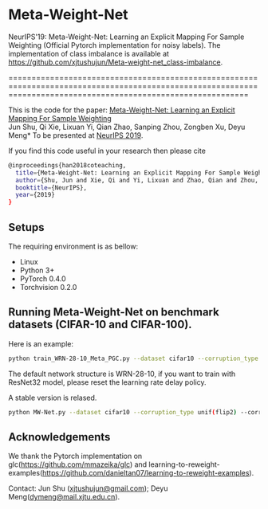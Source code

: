 # Meta-Weight-Net
NeurIPS'19: Meta-Weight-Net: Learning an Explicit Mapping For Sample Weighting (Official Pytorch implementation for noisy labels).
The implementation of class imbalance is available at https://github.com/xjtushujun/Meta-weight-net_class-imbalance.


================================================================================================================================================================


This is the code for the paper:
[Meta-Weight-Net: Learning an Explicit Mapping For Sample Weighting](https://arxiv.org/abs/1902.07379)  
Jun Shu, Qi Xie, Lixuan Yi, Qian Zhao, Sanping Zhou, Zongben Xu, Deyu Meng*
To be presented at [NeurIPS 2019](https://nips.cc/Conferences/2019/).  

If you find this code useful in your research then please cite  
```bash
@inproceedings{han2018coteaching,
  title={Meta-Weight-Net: Learning an Explicit Mapping For Sample Weighting},
  author={Shu, Jun and Xie, Qi and Yi, Lixuan and Zhao, Qian and Zhou, Sanping and Xu, Zongben and Meng, Deyu},
  booktitle={NeurIPS},
  year={2019}
}
``` 


## Setups
The requiring environment is as bellow:  

- Linux 
- Python 3+
- PyTorch 0.4.0 
- Torchvision 0.2.0


## Running Meta-Weight-Net on benchmark datasets (CIFAR-10 and CIFAR-100).
Here is an example:
```bash
python train_WRN-28-10_Meta_PGC.py --dataset cifar10 --corruption_type unif(flip2) --corruption_prob 0.6
```

The default network structure is WRN-28-10, if you want to train with ResNet32 model, please reset the learning rate delay policy.

A stable version is relased.
```bash
python MW-Net.py --dataset cifar10 --corruption_type unif(flip2) --corruption_prob 0.6
```



## Acknowledgements
We thank the Pytorch implementation on glc(https://github.com/mmazeika/glc) and learning-to-reweight-examples(https://github.com/danieltan07/learning-to-reweight-examples).


Contact: Jun Shu (xjtushujun@gmail.com); Deyu Meng(dymeng@mail.xjtu.edu.cn).




